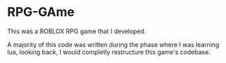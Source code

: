 # RPG-GAme
This was a ROBLOX RPG game that I developed.


A majority of this code was written during the phase where I was learning lua, looking back, I would completly restructure this game's codebase.
